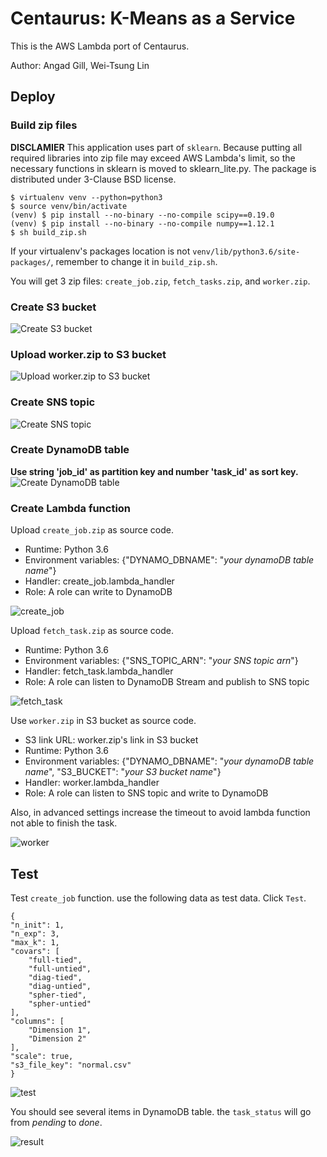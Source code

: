 # Centaurus: K-Means as a Service
This is the AWS Lambda port of Centaurus.

Author: Angad Gill, Wei-Tsung Lin

## Deploy

### Build zip files

**DISCLAMIER** This application uses part of `sklearn`. Because putting all required libraries into zip file may exceed AWS Lambda's limit, so the necessary functions in sklearn is moved to sklearn_lite.py. The package is distributed under 3-Clause BSD license.

    $ virtualenv venv --python=python3
    $ source venv/bin/activate
    (venv) $ pip install --no-binary --no-compile scipy==0.19.0
    (venv) $ pip install --no-binary --no-compile numpy==1.12.1
    $ sh build_zip.sh
If your virtualenv's packages location is not `venv/lib/python3.6/site-packages/`, remember to change it in `build_zip.sh`.

You will get 3 zip files: `create_job.zip`, `fetch_tasks.zip`, and `worker.zip`.

### Create S3 bucket
![Create S3 bucket](doc/1.png)

### Upload worker.zip to S3 bucket
![Upload worker.zip to S3 bucket](doc/2.png)

### Create SNS topic
![Create SNS topic](doc/3.png)

### Create DynamoDB table
**Use string 'job_id' as partition key and number 'task_id' as sort key.**
![Create DynamoDB table](doc/4.png)

### Create Lambda function
Upload `create_job.zip` as source code.

* Runtime: Python 3.6
* Environment variables: {"DYNAMO_DBNAME": "*your dynamoDB table name*"}
* Handler: create_job.lambda_handler
* Role: A role can write to DynamoDB

![create_job](doc/5.png)

Upload `fetch_task.zip` as source code.

* Runtime: Python 3.6
* Environment variables: {"SNS_TOPIC_ARN": "*your SNS topic arn*"}
* Handler: fetch_task.lambda_handler
* Role: A role can listen to DynamoDB Stream and publish to SNS topic

![fetch_task](doc/6.png)

Use `worker.zip` in S3 bucket as source code.

* S3 link URL: worker.zip's link in S3 bucket
* Runtime: Python 3.6
* Environment variables: {"DYNAMO_DBNAME": "*your dynamoDB table name*", "S3_BUCKET": "*your S3 bucket name*"}
* Handler: worker.lambda_handler
* Role: A role can listen to SNS topic and write to DynamoDB

Also, in advanced settings increase the timeout to avoid lambda function not able to finish the task.

![worker](doc/7.png)

## Test

Test `create_job` function. use the following data as test data. Click `Test`.

    {
    "n_init": 1,
    "n_exp": 3,
    "max_k": 1,
    "covars": [
        "full-tied",
        "full-untied",
        "diag-tied",
        "diag-untied",
        "spher-tied",
        "spher-untied"
    ],
    "columns": [
        "Dimension 1",
        "Dimension 2"
    ],
    "scale": true,
    "s3_file_key": "normal.csv"
    }

![test](doc/8.png)

You should see several items in DynamoDB table. the `task_status` will go from *pending* to *done*.

![result](doc/9.png)